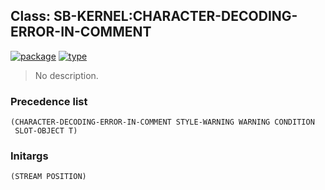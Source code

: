 ## Class: SB-KERNEL:CHARACTER-DECODING-ERROR-IN-COMMENT
[![package](https://img.shields.io/badge/Package-SB--KERNEL-5f9ea0.svg?style=social&colorA=999999)](../) [![type](https://img.shields.io/badge/Type-Class-5f9ea0.svg?style=social&colorA=999999)](../#class) 

> No description.

### Precedence list
```
(CHARACTER-DECODING-ERROR-IN-COMMENT STYLE-WARNING WARNING CONDITION
 SLOT-OBJECT T)
```
### Initargs
```
(STREAM POSITION)
```
